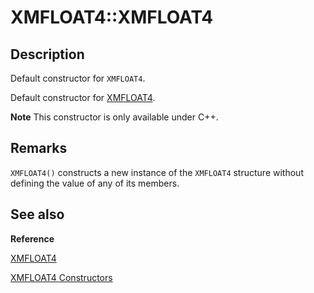 # XMFLOAT4::XMFLOAT4

## Description

Default constructor for `XMFLOAT4`.

Default constructor for [XMFLOAT4](https://learn.microsoft.com/windows/desktop/api/directxmath/ns-directxmath-xmfloat4).

**Note** This constructor is only available under C++.

## Remarks

`XMFLOAT4()` constructs a new instance of the `XMFLOAT4` structure without
defining the value of any of its members.

## See also

**Reference**

[XMFLOAT4](https://learn.microsoft.com/windows/desktop/api/directxmath/ns-directxmath-xmfloat4)

[XMFLOAT4 Constructors](https://learn.microsoft.com/windows/desktop/api/directxmath/nf-directxmath-xmfloat4-xmfloat4(constfloat))